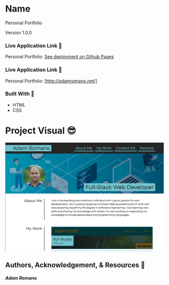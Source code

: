# Name
Personal Portfolio

Version 1.0.0

### Live Application Link 👀
Personal Portfolio: [See deployment on Github Pages](https://adamromano89.github.io/Portfolio/)

### Live Application Link 👀
Personal Portfolio: [http://adamromano.net/]
### Built With 🧰
- HTML 
- CSS

# Project Visual :sunglasses:
![Project-Picture](assets/images/portfolio.png)

## Authors, Acknowledgement, & Resources 🤝
##### Adam Romano

